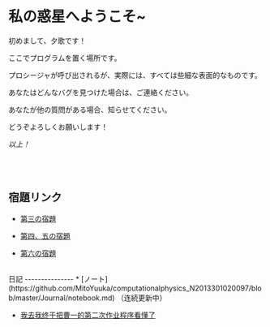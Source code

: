 私の惑星へようこそ~
==============

初めまして、夕歌です！

ここでプログラムを置く場所です。

プロシージャが呼び出されるが、実際には、すべては些細な表面的なものです。

あなたはどんなバグを見つけた場合は、ご連絡ください。

あなたが他の質問がある場合、知らせてください。

どうぞよろしくお願いします！

*以上！*

<br/><br/>
宿題リンク
---------------
* [第三の宿題](https://github.com/MitoYuuka/computationalphysics_N2013301020097/blob/master/new79_drawBETA.py)

* [第四、五の宿題](https://github.com/MitoYuuka/computationalphysics_N2013301020097/blob/master/hw4-2.md)

* [第六の宿題](https://www.zybuluo.com/MitoY/note/335836)

<br/>
日記
---------------
* [ノート](https://github.com/MitoYuuka/computationalphysics_N2013301020097/blob/master/Journal/notebook.md) （连続更新中）

* [我去我终于把曹一的第二次作业程序看懂了](https://github.com/MitoYuuka/computationalphysics_N2013301020097/blob/master/Journal/diary_1.md)


